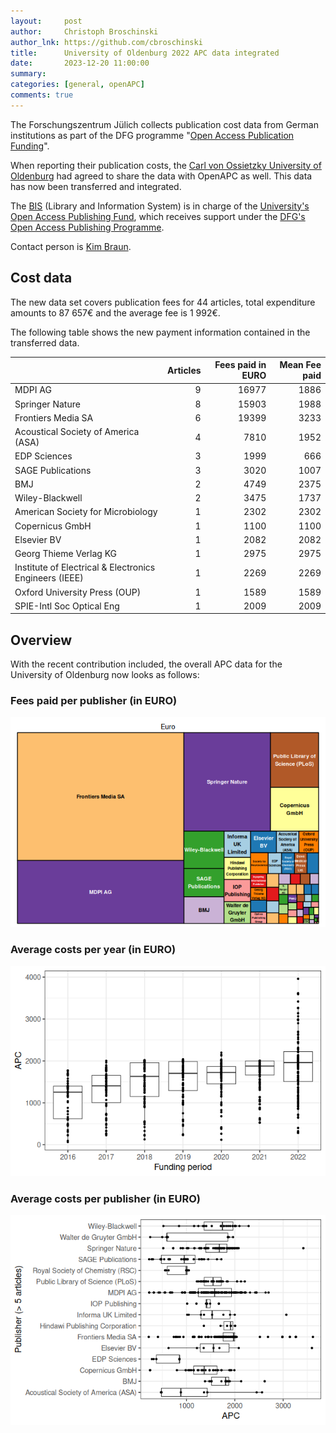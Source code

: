 ```yaml
---
layout:     post
author:     Christoph Broschinski
author_lnk: https://github.com/cbroschinski
title:      University of Oldenburg 2022 APC data integrated
date:       2023-12-20 11:00:00
summary:    
categories: [general, openAPC]
comments: true
---
```





The Forschungszentrum Jülich collects publication cost data from German institutions as part of the DFG programme "[Open Access Publication Funding](https://www.fz-juelich.de/en/zb/open-science/open-access/monitoring-dfg-oa-publication-funding)".

When reporting their publication costs, the [Carl von Ossietzky University of Oldenburg](https://www.uni-oldenburg.de/en/) had agreed to share the data with OpenAPC as well. This data has now been transferred and integrated.


The [BIS](http://www.bis.uni-oldenburg.de/en/bishome/) (Library and Information System) is in charge of the [University's Open Access Publishing Fund](https://uol.de/en/bis/research-publishing/open-access/open-access-publication-fund), which receives support under the [DFG's Open Access Publishing Programme](https://www.dfg.de/en/research_funding/programmes/infrastructure/lis/open_access/infrastructure_funding/index.html#4).

Contact person is [Kim Braun](mailto:kim.braun@uni-oldenburg.de).

## Cost data



The new data set covers publication fees for 44 articles, total expenditure amounts to 87 657€ and the average fee is 1 992€.

The following table shows the new payment information contained in the transferred data.


|                                                       | Articles| Fees paid in EURO| Mean Fee paid|
|:------------------------------------------------------|--------:|-----------------:|-------------:|
|MDPI AG                                                |        9|             16977|          1886|
|Springer Nature                                        |        8|             15903|          1988|
|Frontiers Media SA                                     |        6|             19399|          3233|
|Acoustical Society of America (ASA)                    |        4|              7810|          1952|
|EDP Sciences                                           |        3|              1999|           666|
|SAGE Publications                                      |        3|              3020|          1007|
|BMJ                                                    |        2|              4749|          2375|
|Wiley-Blackwell                                        |        2|              3475|          1737|
|American Society for Microbiology                      |        1|              2302|          2302|
|Copernicus GmbH                                        |        1|              1100|          1100|
|Elsevier BV                                            |        1|              2082|          2082|
|Georg Thieme Verlag KG                                 |        1|              2975|          2975|
|Institute of Electrical & Electronics Engineers (IEEE) |        1|              2269|          2269|
|Oxford University Press (OUP)                          |        1|              1589|          1589|
|SPIE-Intl Soc Optical Eng                              |        1|              2009|          2009|

## Overview

With the recent contribution included, the overall APC data for the University of Oldenburg now looks as follows:

### Fees paid per publisher (in EURO)

![plot of chunk tree_oldenburg_2023_12_20_full](/figure/tree_oldenburg_2023_12_20_full-1.png)

###  Average costs per year (in EURO)

![plot of chunk box_oldenburg_2023_12_20_year_full](/figure/box_oldenburg_2023_12_20_year_full-1.png)

###  Average costs per publisher (in EURO)

![plot of chunk box_oldenburg_2023_12_20_publisher_full](/figure/box_oldenburg_2023_12_20_publisher_full-1.png)
